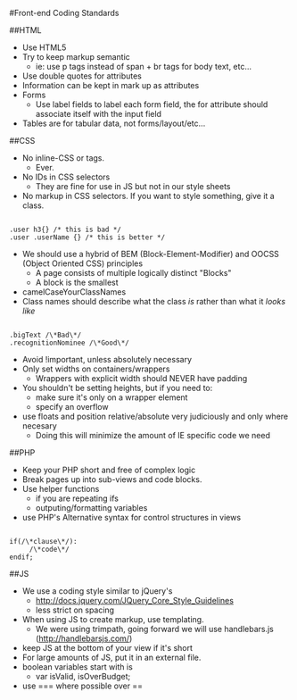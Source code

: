 #Front-end Coding Standards

##HTML
- Use HTML5 
- Try to keep markup semantic
	- ie: use p tags instead of span + br tags for body text, etc...
- Use double quotes for attributes
- Information can be kept in mark up as attributes 
		 <div class="user" data-user-pk="1" data-name="Aris"></div>
- Forms
	- Use label fields to label each form field, the for attribute should associate itself with the input field
- Tables are for tabular data, not forms/layout/etc...
	
##CSS
- No inline-CSS or <style></style> tags.
	- Ever.
- No IDs in CSS selectors
	- They are fine for use in JS but not in our style sheets
- No markup in CSS selectors. If you want to style something, give it a class. 
<pre><code>
.user h3{} /* this is bad */
.user .userName {} /* this is better */
</code></pre>
- We should use a hybrid of BEM (Block-Element-Modifier) and OOCSS (Object Oriented CSS) principles
	- A page consists of multiple logically distinct "Blocks"
	- A block is the smallest 
- camelCaseYourClassNames
- Class names should describe what the class *is* rather than what it *looks like*
<pre><code>
.bigText /\*Bad\*/
.recognitionNominee /\*Good\*/
</code></pre>
- Avoid !important, unless absolutely necessary
- Only set widths on containers/wrappers
	- Wrappers with explicit width should NEVER have padding
- You shouldn't be setting heights, but if you need to:
	- make sure it's only on a wrapper element
	- specify an overflow
- use floats and position relative/absolute very judiciously and only where necesary
	- Doing this will minimize the amount of IE specific code we need
	
##PHP
- Keep your PHP short and free of complex logic
- Break pages up into sub-views and code blocks.
- Use helper functions
	- if you are repeating ifs
	- outputing/formatting variables
- use PHP's Alternative syntax for control structures in views
<pre><code>
if(/\*clause\*/): 
	 /\*code\*/ 
endif;
</code></pre>
 
##JS
- We use a coding style similar to jQuery's 
	- http://docs.jquery.com/JQuery_Core_Style_Guidelines
	- less strict on spacing
- When using JS to create markup, use templating.
	- We were using trimpath, going forward we will use handlebars.js (http://handlebarsjs.com/)
- keep JS at the bottom of your view if it's short
- For large amounts of JS, put it in an external file.
- boolean variables start with is
	- var isValid, isOverBudget;
- use === where possible over ==